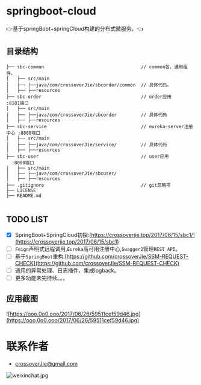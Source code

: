 # springboot-cloud

:point_right:基于springBoot+springCloud构建的分布式微服务。:point_left:

## 目录结构
```shell
├── sbc-common                                    // common包，通用组件。  
│   ├── src/main
│   ├── ├──java/com/crossoverJie/sbcorder/common  // 具体代码。  
│   ├── ├──resources
├── sbc-order                                     // order应用            :8181端口
│   ├── src/main
│   ├── ├──java/com/crossoverJie/sbcorder         // 具体代码
│   ├── ├──resources
├── sbc-service                                   // eureka-server注册中心 :8888端口
│   ├── src/main
│   ├── ├──java/com/crossoverJie/service/         // 具体代码
│   ├── ├──resources
├── sbc-user                                      // user应用             :8080端口
│   ├── src/main
│   ├── ├──java/com/crossoverJie/sbcuser/
│   ├── ├──resources
├── .gitignore                                    // git忽略项
├── LICENSE                
├── README.md               


```

## TODO LIST

* [x] SpringBoot+SpringCloud初探:[https://crossoverjie.top/2017/06/15/sbc1/](https://crossoverjie.top/2017/06/15/sbc1)
* [ ] `Feign`声明式远程调用,`Eureka`高可用注册中心,`Swagger2`管理`REST API`。
* [ ] 基于`SpringBoot`重构:[https://github.com/crossoverJie/SSM-REQUEST-CHECK](https://github.com/crossoverJie/SSM-REQUEST-CHECK)
* [ ] 通用的异常处理、日志插件、集成logback。
* [ ] 更多功能未完待续。。。

## 应用截图
![https://ooo.0o0.ooo/2017/06/26/59511cef59d46.jpg](https://ooo.0o0.ooo/2017/06/26/59511cef59d46.jpg)

# 联系作者
- [crossoverJie@gmail.com](mailto:crossoverJie@gmail.com)

![weixinchat.jpg](https://i.loli.net/2017/07/21/5971592b04340.jpg)




